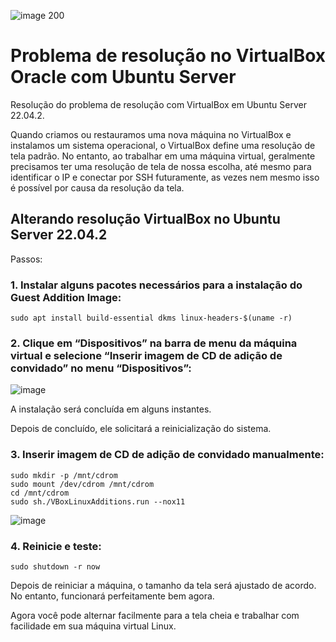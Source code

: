![image 200](https://user-images.githubusercontent.com/98914036/231028523-e8a0c3fe-f8b1-43e7-82e7-81b8904b5d6a.png)
# Problema de resolução no VirtualBox Oracle com Ubuntu Server
Resolução do problema de resolução com VirtualBox em Ubuntu Server 22.04.2.

Quando criamos ou restauramos uma nova máquina no VirtualBox e instalamos um sistema operacional, o VirtualBox define uma resolução de tela padrão. No entanto, ao trabalhar em uma máquina virtual, geralmente precisamos ter uma resolução de tela de nossa escolha, até mesmo para identificar o IP e conectar por SSH futuramente, as vezes nem mesmo isso é possível por causa da resolução da tela.

## Alterando resolução VirtualBox no Ubuntu Server 22.04.2

Passos:

### 1. Instalar alguns pacotes necessários para a instalação do Guest Addition Image:

```shell
sudo apt install build-essential dkms linux-headers-$(uname -r)
```

### 2. Clique em “Dispositivos” na barra de menu da máquina virtual e selecione “Inserir imagem de CD de adição de convidado” no menu “Dispositivos”:

![image](https://user-images.githubusercontent.com/98914036/231027669-62bd90c4-57a6-4c33-b3f8-37c8814b3e34.png)

A instalação será concluída em alguns instantes.

Depois de concluído, ele solicitará a reinicialização do sistema.

### 3. Inserir imagem de CD de adição de convidado manualmente:

```shell
sudo mkdir -p /mnt/cdrom
sudo mount /dev/cdrom /mnt/cdrom
cd /mnt/cdrom
sudo sh./VBoxLinuxAdditions.run --nox11
```

![image](https://user-images.githubusercontent.com/98914036/231027956-f436cef9-13f3-4275-8b6b-a041ca4ebab6.png)

### 4. Reinicie e teste:

```shell
sudo shutdown -r now
```
Depois de reiniciar a máquina, o tamanho da tela será ajustado de acordo. No entanto, funcionará perfeitamente bem agora.

Agora você pode alternar facilmente para a tela cheia e trabalhar com facilidade em sua máquina virtual Linux.
